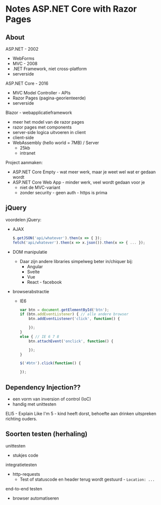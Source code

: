 # Notes ASP.NET Core with Razor Pages

## About

ASP.NET - 2002
- WebForms
- MVC - 2008
- .NET Framework, niet cross-platform
- serverside

ASP.NET Core - 2016
- MVC Model Controller - APIs
- Razor Pages (pagina-georienteerde)
- serverside


Blazor - webapplicatieframework
- meer het model van de razor pages
- razor pages met components
- server-side logica uitvoeren in client
- client-side
- WebAssembly (hello world = 7MB) / Server
  - 25kb
  - intranet

Project aanmaken:
- ASP.NET Core Empty - wat meer werk, maar je weet wel wat er gedaan wordt
- ASP.NET Core Web App - minder werk, veel wordt gedaan voor je
  - niet de MVC-variant
  - zonder security - geen auth - https is prima

## jQuery

voordelen jQuery:

- AJAX

    ```js
    $.getJSON('api/whatever').then(x => { });
    fetch('api/whatever').then(x => x.json()).then(x => { ... });
    ```

- DOM manipulatie
  - Daar zijn andere libraries simpelweg beter in/chiquer bij:
    - Angular
    - Svelte
    - Vue
    - React - facebook

- browserabstractie
  - IE6
    ```js
    var btn = document.getElementById('btn');
    if (btn.addEventListener) { // alle andere browser
        btn.addEventListener('click', function() {

        });
    }
    else { // IE 6 7 8
        btn.attachEvent('onclick', function() {

        });
    }

    $('#btn').click(function() {

    });
    ```

## Dependency Injection??

- een vorm van inversion of control (IoC)
- handig met unittesten

ELI5 - Explain Like I'm 5 - kind heeft dorst, behoefte aan drinken uitspreken richting ouders.

## Soorten testen (herhaling)

unittesten
- stukjes code

integratietesten
- http-requests
  - Test of statuscode en header terug wordt gestuurd - `Location: ...`

end-to-end testen
- browser automatiseren

